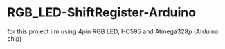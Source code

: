 # RGB_LED-ShiftRegister-Arduino

for this project i'm using 4pin RGB LED, HC595 and Atmega328p (Arduino chip)

